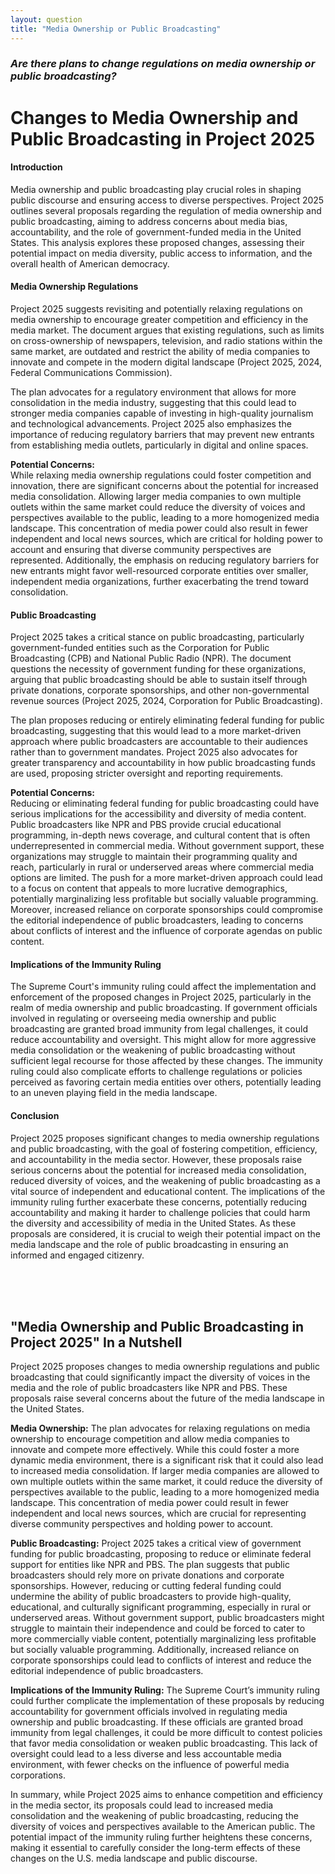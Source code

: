 ```yaml
---
layout: question
title: "Media Ownership or Public Broadcasting"
---
```


### *Are there plans to change regulations on media ownership or public broadcasting?*


# **Changes to Media Ownership and Public Broadcasting in Project 2025**

#### **Introduction**

Media ownership and public broadcasting play crucial roles in shaping public discourse and ensuring access to diverse perspectives. Project 2025 outlines several proposals regarding the regulation of media ownership and public broadcasting, aiming to address concerns about media bias, accountability, and the role of government-funded media in the United States. This analysis explores these proposed changes, assessing their potential impact on media diversity, public access to information, and the overall health of American democracy.

#### **Media Ownership Regulations**

Project 2025 suggests revisiting and potentially relaxing regulations on media ownership to encourage greater competition and efficiency in the media market. The document argues that existing regulations, such as limits on cross-ownership of newspapers, television, and radio stations within the same market, are outdated and restrict the ability of media companies to innovate and compete in the modern digital landscape (Project 2025, 2024, Federal Communications Commission).

The plan advocates for a regulatory environment that allows for more consolidation in the media industry, suggesting that this could lead to stronger media companies capable of investing in high-quality journalism and technological advancements. Project 2025 also emphasizes the importance of reducing regulatory barriers that may prevent new entrants from establishing media outlets, particularly in digital and online spaces.

**Potential Concerns:**  
While relaxing media ownership regulations could foster competition and innovation, there are significant concerns about the potential for increased media consolidation. Allowing larger media companies to own multiple outlets within the same market could reduce the diversity of voices and perspectives available to the public, leading to a more homogenized media landscape. This concentration of media power could also result in fewer independent and local news sources, which are critical for holding power to account and ensuring that diverse community perspectives are represented. Additionally, the emphasis on reducing regulatory barriers for new entrants might favor well-resourced corporate entities over smaller, independent media organizations, further exacerbating the trend toward consolidation.

#### **Public Broadcasting**

Project 2025 takes a critical stance on public broadcasting, particularly government-funded entities such as the Corporation for Public Broadcasting (CPB) and National Public Radio (NPR). The document questions the necessity of government funding for these organizations, arguing that public broadcasting should be able to sustain itself through private donations, corporate sponsorships, and other non-governmental revenue sources (Project 2025, 2024, Corporation for Public Broadcasting).

The plan proposes reducing or entirely eliminating federal funding for public broadcasting, suggesting that this would lead to a more market-driven approach where public broadcasters are accountable to their audiences rather than to government mandates. Project 2025 also advocates for greater transparency and accountability in how public broadcasting funds are used, proposing stricter oversight and reporting requirements.

**Potential Concerns:**  
Reducing or eliminating federal funding for public broadcasting could have serious implications for the accessibility and diversity of media content. Public broadcasters like NPR and PBS provide crucial educational programming, in-depth news coverage, and cultural content that is often underrepresented in commercial media. Without government support, these organizations may struggle to maintain their programming quality and reach, particularly in rural or underserved areas where commercial media options are limited. The push for a more market-driven approach could lead to a focus on content that appeals to more lucrative demographics, potentially marginalizing less profitable but socially valuable programming. Moreover, increased reliance on corporate sponsorships could compromise the editorial independence of public broadcasters, leading to concerns about conflicts of interest and the influence of corporate agendas on public content.

#### **Implications of the Immunity Ruling**

The Supreme Court's immunity ruling could affect the implementation and enforcement of the proposed changes in Project 2025, particularly in the realm of media ownership and public broadcasting. If government officials involved in regulating or overseeing media ownership and public broadcasting are granted broad immunity from legal challenges, it could reduce accountability and oversight. This might allow for more aggressive media consolidation or the weakening of public broadcasting without sufficient legal recourse for those affected by these changes. The immunity ruling could also complicate efforts to challenge regulations or policies perceived as favoring certain media entities over others, potentially leading to an uneven playing field in the media landscape.

#### **Conclusion**

Project 2025 proposes significant changes to media ownership regulations and public broadcasting, with the goal of fostering competition, efficiency, and accountability in the media sector. However, these proposals raise serious concerns about the potential for increased media consolidation, reduced diversity of voices, and the weakening of public broadcasting as a vital source of independent and educational content. The implications of the immunity ruling further exacerbate these concerns, potentially reducing accountability and making it harder to challenge policies that could harm the diversity and accessibility of media in the United States. As these proposals are considered, it is crucial to weigh their potential impact on the media landscape and the role of public broadcasting in ensuring an informed and engaged citizenry.

<br><br><br>

## <span id="nutshell">"Media Ownership and Public Broadcasting in Project 2025" In a Nutshell</span>

Project 2025 proposes changes to media ownership regulations and public broadcasting that could significantly impact the diversity of voices in the media and the role of public broadcasters like NPR and PBS. These proposals raise several concerns about the future of the media landscape in the United States.

**Media Ownership:** The plan advocates for relaxing regulations on media ownership to encourage competition and allow media companies to innovate and compete more effectively. While this could foster a more dynamic media environment, there is a significant risk that it could also lead to increased media consolidation. If larger media companies are allowed to own multiple outlets within the same market, it could reduce the diversity of perspectives available to the public, leading to a more homogenized media landscape. This concentration of media power could result in fewer independent and local news sources, which are crucial for representing diverse community perspectives and holding power to account.

**Public Broadcasting:** Project 2025 takes a critical view of government funding for public broadcasting, proposing to reduce or eliminate federal support for entities like NPR and PBS. The plan suggests that public broadcasters should rely more on private donations and corporate sponsorships. However, reducing or cutting federal funding could undermine the ability of public broadcasters to provide high-quality, educational, and culturally significant programming, especially in rural or underserved areas. Without government support, public broadcasters might struggle to maintain their independence and could be forced to cater to more commercially viable content, potentially marginalizing less profitable but socially valuable programming. Additionally, increased reliance on corporate sponsorships could lead to conflicts of interest and reduce the editorial independence of public broadcasters.

**Implications of the Immunity Ruling:** The Supreme Court’s immunity ruling could further complicate the implementation of these proposals by reducing accountability for government officials involved in regulating media ownership and public broadcasting. If these officials are granted broad immunity from legal challenges, it could be more difficult to contest policies that favor media consolidation or weaken public broadcasting. This lack of oversight could lead to a less diverse and less accountable media environment, with fewer checks on the influence of powerful media corporations.

In summary, while Project 2025 aims to enhance competition and efficiency in the media sector, its proposals could lead to increased media consolidation and the weakening of public broadcasting, reducing the diversity of voices and perspectives available to the American public. The potential impact of the immunity ruling further heightens these concerns, making it essential to carefully consider the long-term effects of these changes on the U.S. media landscape and public discourse.
